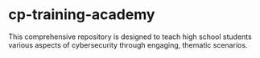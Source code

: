 # cp-training-academy
This comprehensive repository is designed to teach high school students various aspects of cybersecurity through engaging, thematic scenarios.
